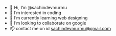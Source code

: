 - 👋 Hi, I’m @sachindevmurmu
- 👀 I’m interested in coding
- 🌱 I’m currently learning web designing
- 💞️ I’m looking to collaborate on google
- 📫 contact me on id sachindevmurmu@gmail.com

<!---
sachindevmurmu/sachindevmurmu is a ✨ special ✨ repository because its `README.md` (this file) appears on your GitHub profile.
You can click the Preview link to take a look at your changes.
--->
